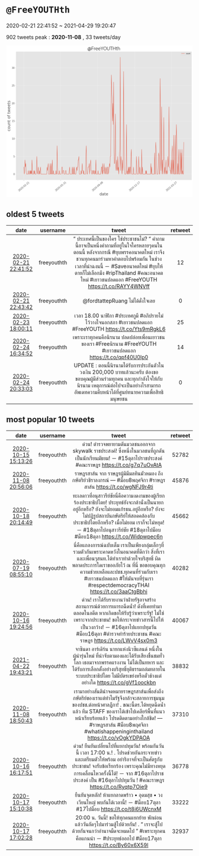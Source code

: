 # `@FreeYOUTHth`

2020-02-21 22:41:52 ~ 2021-04-29 19:20:47

902 tweets
peak : __2020-11-08__ , 33 tweets/day

![count](https://raw.githubusercontent.com/nozomiyamada/twitter_analysis/main/graphs/@tweets/FreeYOUTHth_count.png)

## oldest 5 tweets

|date|username|tweet|retweet|
|:-:|:-:|:-:|:-:|
|[2020-02-21 22:41:52](https://twitter.com/FreeYOUTHth/status/1230880325355491328)|freeyouthth|“ ประเทศนี้เป็นของใคร ใช่ประชาชนไม่? “ คำถามนี้อาจเป็นหนึ่งคำถามที่อยู่ในใจใครหลายๆคนในตอนนี้ หลังจากกรณี #ยุบพรรคอนาคตใหม่ เราจึงชวนทุกคนมาร่วมหาคำตอบไปพร้อมกัน ในช่วงเวลาที่น่าฉงนนี้ －  #Saveอนาคตใหม่ #ยุบให้ตายก็ไม่เลือกมึง #ripThailand #คณะอนาคตใหม่ #เยาวชนปลดแอก #FreeYOUTH  https://t.co/RAYY4WNVff|12|
|[2020-02-21 22:43:42](https://twitter.com/FreeYOUTHth/status/1230880786619850752)|freeyouthth|@fordtattepRuang ไม่ได้ดั่งใจเลย|0|
|[2020-02-23 18:00:11](https://twitter.com/FreeYOUTHth/status/1231534209593774080)|freeyouthth|เวลา 18.00 นาฬิกา #ประเทศกูมี #อภิปรายไม่ไว้วางใจนอกสภา #เยาวชนปลดแอก #FreeYOUTH  https://t.co/Yts9mRgkL6|25|
|[2020-02-24 16:34:52](https://twitter.com/FreeYOUTHth/status/1231875127647752194)|freeyouthth|เพราะเราทุกคนคือนิรนาม ปลดปล่อยเพื่อนเยาวชนของเรา #Freeนิรนาม #FreeYOUTH #เยาวชนปลดแอก  https://t.co/qpf40U0lp0|14|
|[2020-02-24 20:33:03](https://twitter.com/FreeYOUTHth/status/1231935067838009344)|freeyouthth|UPDATE : ตอนนี้นิรนามได้รับการประกันตัวในวงเงิน 200,000 บาทแล้วนะครับ ต้องขอขอบคุณผู้มีส่วนร่วมทุกคน และทุกกำลังใจให้กับนิรนาม เหตุการณ์ต่อไปจะเป็นอย่างไรสามารถอัพเดทความคืบหน้าได้ที่ศูนย์ทนายความเพื่อสิทธิมนุษยชน|0|


## most popular 10 tweets

|date|username|tweet|retweet|
|:-:|:-:|:-:|:-:|
|[2020-10-15 15:13:26](https://twitter.com/FreeYOUTHth/status/1316653396120596480)|freeyouthth|ด่วน! ตำรวจพยายามดันมวลชนออกจาก skywalk ราชประสงค์! ซึ่งหนึ่งในมวลชนที่ถูกดันเป็นนักเรียนมัธยม! － #15ตุลาไปราชประสงค์ #คณะราษฎร  https://t.co/g7q7uOvAtA|52782|
|[2020-11-08 20:56:06](https://twitter.com/FreeYOUTHth/status/1325436939240157184)|freeyouthth|ราษฎรสาส์น จาก ราษฎรผู้มิมีมลทินมัวหมอง ถึง กษัตริย์วชิราลงกรณ์ — #ม็อบ8พฤศจิกา #ราษฎรสาส์น  https://t.co/wgNFJ9r4ti|45876|
|[2020-10-18 20:14:49](https://twitter.com/FreeYOUTHth/status/1317816407099277313)|freeyouthth|ทะเลดาวที่อนุสาวรีย์ชัยนี่คือความงดงามของผู้เรียกร้องประชาธิปไตย! ประยุทธ์ยังจะกล้านั่งเป็นนายกอยู่อีกหรือ? ยังจะไม่ยอมแก้รธน.อยู่อีกหรือ? ยังจะไม่ปฏิรูปสถาบันกษัตริย์ให้สอดคล้องกับประชาธิปไตยอีกหรือ? เมื่อไม่ยอม เราก็จะไม่หยุด! － #18ตุลาไปอนุสาวรีย์ชัย #18ตุลาไปม็อบ #ม็อบ18ตุลา  https://t.co/Widpwpec6n|45662|
|[2020-07-19 08:55:10](https://twitter.com/FreeYOUTHth/status/1284668069567070208)|freeyouthth|นี่คือแถลงการณ์ฉบับเต็ม เราเป็นเพียงกลุ่มเล็กๆที่รวมตัวกันเพราะคาดหวังในอนาคตที่ดีกว่า สิ่งที่เราและเพื่อนๆสนท.ได้ทำเราทำด้วยใจบริสุทธิ์ ผิดพลาดประการใดเราขออภัยไว้ ณ ที่นี่ ขอขอบคุณทุกความช่วยเหลือและปชช.ทุกคนที่ร่วมกับเรา #เยาวชนปลดแอก  #ให้มันจบที่รุ่นเรา #respectdemocracyTHAI  https://t.co/3aaCtgBbhi|40282|
|[2020-10-16 19:24:56](https://twitter.com/FreeYOUTHth/status/1317079077111566336)|freeyouthth|ด่วน! เราได้รับรายงานว่าฝ่ายรัฐอาจสร้างสถานการณ์ด้วยการเผารถฉีดน้ำ! ดังที่เคยทำมาตลอดในอดีต หากเกิดขอให้รับรู้ว่าเพราะรัฐ! ไม่ใช่เพราะจากประชาชน! ขอให้กระจายข่าวสารนี้ไปให้เป็นวงกว้าง! － #16ตุลาไปแยกปทุมวัน #ม็อบ16ตุลา #ตํารวจทําร้ายประชาชน  #คณะราษฎร  https://t.co/LWvV4sx0m3|40067|
|[2021-04-22 19:43:21](https://twitter.com/FreeYOUTHth/status/1385212628914499584)|freeyouthth|จาซินดา อาร์เดิร์น นายกแห่งนิวซีแลนด์ หนึ่งในผู้นำรุ่นใหม่ ที่น่าจับตามองและได้รับเสียงชื่นชมทั่วโลก เธอมาจากพรรคแรงงาน ไม่ได้เป็นทหาร และได้รับการเลือกตั้งอย่างบริสุทธิ์ยุติธรรมถล่มทลายในระบบประชาธิปไตย ไม่มีบัตรเขย่งหรือตั๋วช้างแต่อย่างใด  https://t.co/gVf1oockbn|38832|
|[2020-11-08 18:50:43](https://twitter.com/FreeYOUTHth/status/1325405385063280645)|freeyouthth|เรามาอย่างสันตินำจดหมายราษฎรสาส์นเพื่อส่งถึงกษัตริย์ของเราแต่ทำไมรัฐจึงกล้าจะสลายการชุมนุมของปชช.ต่อหน้าศาลฎีกา! . ขณะนี้ตร.ได้หยุดฉีดน้ำแล้ว ทีม STAFF ของเราได้เข้าไปเคลียร์พื้นที่แนวหน้าเรียบร้อยแล้ว โปรดติดตามอย่างใกล้ชิด! — #ราษฎรสาส์น #ม็อบ8พฤศจิกา #whatishappeninginthailand  https://t.co/vOgkYDPAOA|37310|
|[2020-10-16 16:17:51](https://twitter.com/FreeYOUTHth/status/1317031994111401984)|freeyouthth|ด่วน! ยืนยันเปลี่ยนไปที่แยกปทุมวัน! พร้อมกันวันนี้ เวลา 17:00 น.! . โปรดช่วยกันกระจายข่าว และเตรียมตัวให้พร้อม อย่าริอาจที่จะเป็นศัตรูกับประชาชน! จงรับข้อเรียกร้อง เพราะคุณไม่มีทางหยุดการเคลื่อนไหวครั้งนี้ได้! － จาก #16ตุลาไปราชประสงค์ เป็น #16ตุลาไปปทุมวัน ! #คณะราษฎร  https://t.co/Ryqtp7Oie9|36778|
|[2020-10-17 15:10:38](https://twitter.com/FreeYOUTHth/status/1317377467275907075)|freeyouthth|ยืนยันจุดหลัก! ห้าแยกลาดพร้าว • อุดมสุข • วงเวียนใหญ่ พบกันได้เวลานี้! － #ม็อบ17ตุลา #17ไปม็อบ  https://t.co/t8i6UWcnxM|33222|
|[2020-10-17 17:02:28](https://twitter.com/FreeYOUTHth/status/1317405611982684161)|freeyouthth|20:00 น. วันนี้! ขอให้ทุกคนแยกย้าย พักผ่อน แล้ววันถัดๆไปมาร่วมสู้ไปด้วยกัน! . “ เราจะสู้ไปด้วยกันจนกว่าอำนาจมืดจะหมดไป “ #เพราะทุกคนคือแกนนำ － #ประยุทธ์ออกไป #ม็อบ17ตุลา  https://t.co/By60x6X59l|32937|